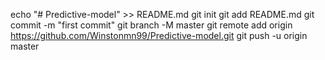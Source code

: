 echo "# Predictive-model" >> README.md
git init
git add README.md
git commit -m "first commit"
git branch -M master
git remote add origin https://github.com/Winstonmn99/Predictive-model.git
git push -u origin master

